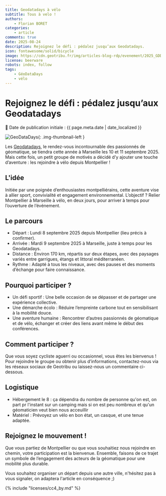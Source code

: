 ```yaml
---
title: Geodatadays à vélo
subtitle: Tous à velo !
authors:
    - Florian BORET
categories:
    - article
comments: true
date: 2025-08-24
description: Rejoignez le défi : pédalez jusqu’aux Geodatadays.
icon: fontawesome/solid/bicycle
image: https://cdn.geotribu.fr/img/articles-blog-rdp/evenement/2025_GDD.png
license: beerware
robots: index, follow
tags:
    - GéoDataDays
    - vélo
---
```


# Rejoignez le défi : pédalez jusqu’aux Geodatadays

:calendar: Date de publication initiale : {{ page.meta.date | date_localized }}

![GeoDataDays](https://cdn.geotribu.fr/img/logos-icones/geodatadays.png "GeoDataDays"){: .img-thumbnail-left }

Les [Geodatadays](https://www.geodatadays.fr/), le rendez-vous incontournable des passionnés de géomatique, se tiendra cette année à Marseille les 10 et 11 septembre 2025. Mais cette fois, un petit groupe de motivés a décidé d’y ajouter une touche d’aventure : les rejoindre à vélo depuis Montpellier !

## L'idée

Initiée par une poignée d’enthousiastes montpelliérains, cette aventure vise à allier sport, convivialité et engagement environnemental. L’objectif ? Relier Montpellier à Marseille à vélo, en deux jours, pour arriver à temps pour l’ouverture de l’événement.

## Le parcours

- Départ : Lundi 8 septembre 2025 depuis Montpellier (lieu précis à confirmer).
- Arrivée : Mardi 9 septembre 2025 à Marseille, juste à temps pour les Geodatadays.
- Distance : Environ 170 km, répartis sur deux étapes, avec des paysages variés entre garrigues, étangs et littoral méditerranéen.
- Rythme : Adapté à tous les niveaux, avec des pauses et des moments d’échange pour faire connaissance.

## Pourquoi participer ?

- Un défi sportif : Une belle occasion de se dépasser et de partager une expérience collective.
- Une démarche écolo : Réduire l’empreinte carbone tout en sensibilisant à la mobilité douce.
- Une aventure humaine : Rencontrer d’autres passionnés de géomatique et de vélo, échanger et créer des liens avant même le début des conférences.

## Comment participer ?

Que vous soyez cycliste aguerri ou occasionnel, vous êtes les bienvenus ! Pour rejoindre le groupe ou obtenir plus d’informations, contactez-nous via les réseaux sociaux de Geotribu ou laissez-nous un commentaire ci-dessous.

## Logistique

- Hébergement le 8 : ça dépendra du nombre de personne qu'on est, on part pr l'instant sur un camping mais si on est peu nombreux et qu'un géomaticien veut bien nous acceuillir
- Matériel : Prévoyez un vélo en bon état, un casque, et une tenue adaptée.

## Rejoignez le mouvement !

Que vous partiez de Montpellier ou que vous souhaitiez nous rejoindre en chemin, votre participation est la bienvenue. Ensemble, faisons de ce trajet un symbole de l’engagement des acteurs de la géomatique pour une mobilité plus durable.

Vous souhaitez organiser un départ depuis une autre ville, n'hésitez pas à vous signaler, on adaptera l'article en conséquence ;)

<!-- geotribu:authors-block -->

{% include "licenses/cc4_by.md" %}
